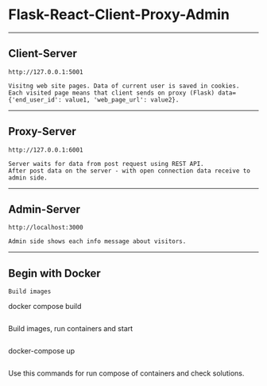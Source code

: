 # Flask-React-Client-Proxy-Admin
---
## Client-Server
```
http://127.0.0.1:5001
```
```
Visitng web site pages. Data of current user is saved in cookies. 
Each visited page means that client sends on proxy (Flask) data={'end_user_id': value1, 'web_page_url': value2}.
```
---
## Proxy-Server
```
http://127.0.0.1:6001
```
```
Server waits for data from post request using REST API.
After post data on the server - with open connection data receive to admin side. 
```
---
## Admin-Server
```
http://localhost:3000
```
```
Admin side shows each info message about visitors.
```
---
## Begin with Docker
```
Build images
```
docker compose build
```
```
Build images, run containers and start
```
```
docker-compose up
```
```
Use this commands for run compose of containers and check solutions.
```

